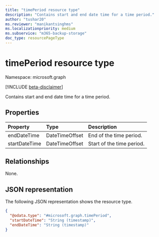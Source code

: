 ```yaml
---
title: "timePeriod resource type"
description: "Contains start and end date time for a time period."
author: "tushar20"
ms.reviewer: "manikantsinghms"
ms.localizationpriority: medium
ms.subservice: "m365-backup-storage"
doc_type: resourcePageType
---
```


# timePeriod resource type

Namespace: microsoft.graph

[!INCLUDE [beta-disclaimer](../../includes/beta-disclaimer.md)]

Contains start and end date time for a time period.

## Properties
|Property|Type|Description|
|:---|:---|:---|
|endDateTime|DateTimeOffset|End of the time period.|
|startDateTime|DateTimeOffset|Start of the time period.|

## Relationships
None.

## JSON representation
The following JSON representation shows the resource type.
<!-- {
  "blockType": "resource",
  "@odata.type": "microsoft.graph.timePeriod"
}
-->
``` json
{
  "@odata.type": "#microsoft.graph.timePeriod",
  "startDateTime": "String (timestamp)",
  "endDateTime": "String (timestamp)"
}
```

